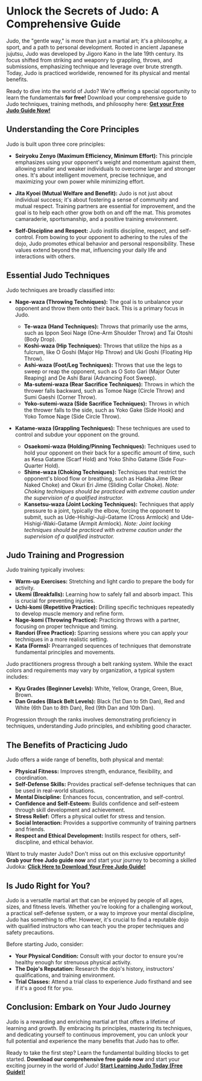 # Unlock the Secrets of Judo: A Comprehensive Guide

Judo, the "gentle way," is more than just a martial art; it's a philosophy, a sport, and a path to personal development. Rooted in ancient Japanese jujutsu, Judo was developed by Jigoro Kano in the late 19th century. Its focus shifted from striking and weaponry to grappling, throws, and submissions, emphasizing technique and leverage over brute strength. Today, Judo is practiced worldwide, renowned for its physical and mental benefits.

Ready to dive into the world of Judo? We're offering a special opportunity to learn the fundamentals **for free!** Download your comprehensive guide to Judo techniques, training methods, and philosophy here: [**Get your Free Judo Guide Now!**](https://udemywork.com/class-judo)

## Understanding the Core Principles

Judo is built upon three core principles:

*   **Seiryoku Zenyo (Maximum Efficiency, Minimum Effort):** This principle emphasizes using your opponent's weight and momentum against them, allowing smaller and weaker individuals to overcome larger and stronger ones. It's about intelligent movement, precise technique, and maximizing your own power while minimizing effort.

*   **Jita Kyoei (Mutual Welfare and Benefit):** Judo is not just about individual success; it's about fostering a sense of community and mutual respect. Training partners are essential for improvement, and the goal is to help each other grow both on and off the mat. This promotes camaraderie, sportsmanship, and a positive training environment.

*   **Self-Discipline and Respect:** Judo instills discipline, respect, and self-control. From bowing to your opponent to adhering to the rules of the dojo, Judo promotes ethical behavior and personal responsibility. These values extend beyond the mat, influencing your daily life and interactions with others.

## Essential Judo Techniques

Judo techniques are broadly classified into:

*   **Nage-waza (Throwing Techniques):** The goal is to unbalance your opponent and throw them onto their back. This is a primary focus in Judo.
    *   **Te-waza (Hand Techniques):** Throws that primarily use the arms, such as Ippon Seoi Nage (One-Arm Shoulder Throw) and Tai Otoshi (Body Drop).
    *   **Koshi-waza (Hip Techniques):** Throws that utilize the hips as a fulcrum, like O Goshi (Major Hip Throw) and Uki Goshi (Floating Hip Throw).
    *   **Ashi-waza (Foot/Leg Techniques):** Throws that use the legs to sweep or reap the opponent, such as O Soto Gari (Major Outer Reaping) and De Ashi Barai (Advancing Foot Sweep).
    *   **Ma-sutemi-waza (Rear Sacrifice Techniques):** Throws in which the thrower falls backward, such as Tomoe Nage (Circle Throw) and Sumi Gaeshi (Corner Throw).
    *   **Yoko-sutemi-waza (Side Sacrifice Techniques):** Throws in which the thrower falls to the side, such as Yoko Gake (Side Hook) and Yoko Tomoe Nage (Side Circle Throw).

*   **Katame-waza (Grappling Techniques):** These techniques are used to control and subdue your opponent on the ground.
    *   **Osaekomi-waza (Holding/Pinning Techniques):** Techniques used to hold your opponent on their back for a specific amount of time, such as Kesa Gatame (Scarf Hold) and Yoko Shiho Gatame (Side Four-Quarter Hold).
    *   **Shime-waza (Choking Techniques):** Techniques that restrict the opponent's blood flow or breathing, such as Hadaka Jime (Rear Naked Choke) and Okuri Eri Jime (Sliding Collar Choke). *Note: Choking techniques should be practiced with extreme caution under the supervision of a qualified instructor.*
    *   **Kansetsu-waza (Joint Locking Techniques):** Techniques that apply pressure to a joint, typically the elbow, forcing the opponent to submit, such as Ude-Hishigi-Juji-Gatame (Cross Armlock) and Ude-Hishigi-Waki-Gatame (Armpit Armlock). *Note: Joint locking techniques should be practiced with extreme caution under the supervision of a qualified instructor.*

## Judo Training and Progression

Judo training typically involves:

*   **Warm-up Exercises:** Stretching and light cardio to prepare the body for activity.
*   **Ukemi (Breakfalls):** Learning how to safely fall and absorb impact. This is crucial for preventing injuries.
*   **Uchi-komi (Repetitive Practice):** Drilling specific techniques repeatedly to develop muscle memory and refine form.
*   **Nage-komi (Throwing Practice):** Practicing throws with a partner, focusing on proper technique and timing.
*   **Randori (Free Practice):** Sparring sessions where you can apply your techniques in a more realistic setting.
*   **Kata (Forms):** Prearranged sequences of techniques that demonstrate fundamental principles and movements.

Judo practitioners progress through a belt ranking system. While the exact colors and requirements may vary by organization, a typical system includes:

*   **Kyu Grades (Beginner Levels):** White, Yellow, Orange, Green, Blue, Brown.
*   **Dan Grades (Black Belt Levels):** Black (1st Dan to 5th Dan), Red and White (6th Dan to 8th Dan), Red (9th Dan and 10th Dan).

Progression through the ranks involves demonstrating proficiency in techniques, understanding Judo principles, and exhibiting good character.

## The Benefits of Practicing Judo

Judo offers a wide range of benefits, both physical and mental:

*   **Physical Fitness:** Improves strength, endurance, flexibility, and coordination.
*   **Self-Defense Skills:** Provides practical self-defense techniques that can be used in real-world situations.
*   **Mental Discipline:** Enhances focus, concentration, and self-control.
*   **Confidence and Self-Esteem:** Builds confidence and self-esteem through skill development and achievement.
*   **Stress Relief:** Offers a physical outlet for stress and tension.
*   **Social Interaction:** Provides a supportive community of training partners and friends.
*   **Respect and Ethical Development:** Instills respect for others, self-discipline, and ethical behavior.

Want to truly master Judo? Don't miss out on this exclusive opportunity! **Grab your free Judo guide now** and start your journey to becoming a skilled Judoka: [**Click Here to Download Your Free Judo Guide!**](https://udemywork.com/class-judo)

## Is Judo Right for You?

Judo is a versatile martial art that can be enjoyed by people of all ages, sizes, and fitness levels. Whether you're looking for a challenging workout, a practical self-defense system, or a way to improve your mental discipline, Judo has something to offer. However, it's crucial to find a reputable dojo with qualified instructors who can teach you the proper techniques and safety precautions.

Before starting Judo, consider:

*   **Your Physical Condition:** Consult with your doctor to ensure you're healthy enough for strenuous physical activity.
*   **The Dojo's Reputation:** Research the dojo's history, instructors' qualifications, and training environment.
*   **Trial Classes:** Attend a trial class to experience Judo firsthand and see if it's a good fit for you.

## Conclusion: Embark on Your Judo Journey

Judo is a rewarding and enriching martial art that offers a lifetime of learning and growth. By embracing its principles, mastering its techniques, and dedicating yourself to continuous improvement, you can unlock your full potential and experience the many benefits that Judo has to offer.

Ready to take the first step? Learn the fundamental building blocks to get started. **Download our comprehensive free guide now** and start your exciting journey in the world of Judo! [**Start Learning Judo Today (Free Guide)!**](https://udemywork.com/class-judo)
